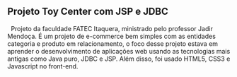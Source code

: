 ## Projeto Toy Center com JSP e JDBC

&nbsp;
Projeto da faculdade FATEC Itaquera, ministrado pelo professor Jadir Mendoça. É um projeto de e-commerce bem simples com as entidades categoria e produto em relacionamento, o foco desse projeto estava em aprender o desenvolvimento de aplicações web usando as tecnologias mais antigas como Java puro, JDBC e JSP. Além disso, foi usado HTML5, CSS3 e Javascript no front-end.


 
